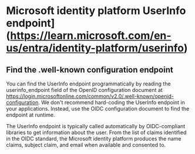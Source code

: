 # **Microsoft identity platform UserInfo endpoint](<https://learn.microsoft.com/en-us/entra/identity-platform/userinfo>)**

## Find the .well-known configuration endpoint

You can find the UserInfo endpoint programmatically by reading the userinfo_endpoint field of the OpenID configuration document at <https://login.microsoftonline.com/common/v2.0/.well-known/openid-configuration>. We don't recommend hard-coding the UserInfo endpoint in your applications. Instead, use the OIDC configuration document to find the endpoint at runtime.

The UserInfo endpoint is typically called automatically by OIDC-compliant libraries to get information about the user. From the list of claims identified in the OIDC standard, the Microsoft identity platform produces the name claims, subject claim, and email when available and consented to.

